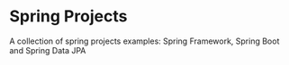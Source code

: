 # Spring Projects
A collection of spring projects examples: Spring Framework, Spring Boot and Spring Data JPA
